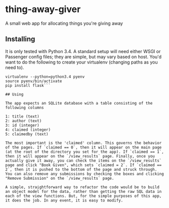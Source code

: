 # thing-away-giver
A small web app for allocating things you're giving away

## Installing

It is only tested with Python 3.4. A standard setup will need either WSGI or Passenger config files; they are simple, but may vary based on host. You'd want to do the following to create your virtualenv (changing paths as you need to).

```cd ~
virtualenv --python=python3.4 pyenv
source pyenv/bin/activate
pip install flask```

## Using

The app expects an SQLite database with a table consisting of the following columns

1: title (text)
2: author (text)
3: id (integer)
4: claimed (integer)
5: claimedby (text)

The most important is the 'claimed' column. This governs the behavior of the pages. If `claimed == 0`, then it will appear on the main page (at the root of the directory you set for the app). If `claimed == 1`, then it will appear on the `/view_results` page. Finally, once you actually give it away, you can check the items on the `/view_results` page and click "Book Given", which sets `claimed = 2`. If `claimed == 2`, then it is pushed to the bottom of the page and struck through. You can also remove any submissions by checking the boxes and clicking "Remove Submission" on the `/view_results` page.

A simple, straightforward way to refactor the code would be to build an object model for the data, rather than getting the raw SQL data in each of the view functions. But, for the simple purposes of this app, it does the job. In any event, it is easy to modify.
